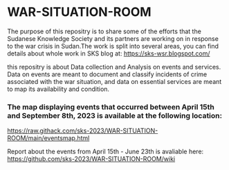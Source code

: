 # WAR-SITUATION-ROOM


The purpose of this repositry is to share some of the efforts that the Sudanese Knowledge Society and its partners are working on in response to the war crisis in Sudan.The work is split into several areas, you can find details about whole work in SKS blog at: 
https://sks-wsr.blogspot.com/

this repositry is about Data collection and Analysis on events and services. Data on events are meant to document and classify incidents of crime associated with the war situation, and data on essential services are meant to map its availability and condition.
### The map displaying events that occurred between April 15th and September 8th, 2023 is available at the following location:
https://raw.githack.com/sks-2023/WAR-SITUATION-ROOM/main/eventsmap.html

Report about the events from April 15th - June 23th is avaliable here:
https://github.com/sks-2023/WAR-SITUATION-ROOM/wiki

